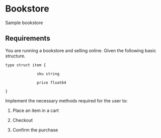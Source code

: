 # Bookstore

Sample bookstore


## Requirements
You are running a bookstore and selling online. Given the following basic structure.

```
type struct item {

              sku string

              price float64

}
```

Implement the necessary methods required for the user to:

1. Place an item in a cart

2. Checkout

3. Confirm the purchase
